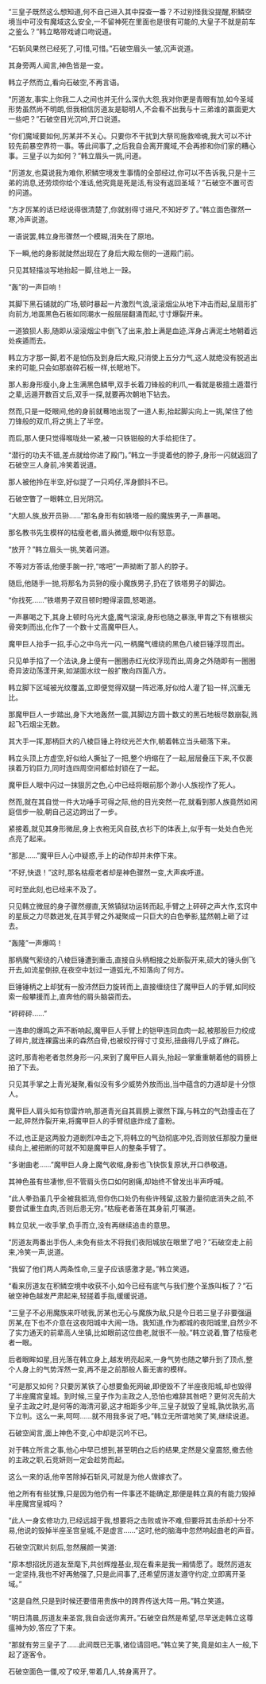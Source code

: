 
“三皇子既然这么想知道,何不自己进入其中探查一番？不过别怪我没提醒,积鳞空境当中可没有魔域这么安全,一不留神死在里面也是很有可能的,大皇子不就是前车之鉴么？”韩立略带戏谑口吻说道。

“石斩风果然已经死了,可惜,可惜。”石破空眉头一皱,沉声说道。

其身旁两人闻言,神色皆是一变。

韩立孑然而立,看向石破空,不再言语。

“厉道友,事实上你我二人之间也并无什么深仇大怨,我对你更是青眼有加,如今圣域形势虽然尚不明朗,但我相信厉道友是聪明人,不会看不出我与十三弟谁的赢面更大一些吧？”石破空目光沉吟,开口说道。

“你们魔域要如何,厉某并不关心。只要你不干扰到大祭司施救啼魂,我大可以不计较先前暴空界符一事。等此间事了,之后我自会离开魔域,不会再掺和你们家的糟心事。三皇子以为如何？”韩立眉头一挑,问道。

“厉道友,也莫说我为难你,积鳞空境发生事情的全部经过,你可以不告诉我,只是十三弟的消息,还劳烦你给个准话,他究竟是死是活,有没有返回圣域？”石破空不置可否的问道。

“方才厉某的话已经说得很清楚了,你就别得寸进尺,不知好歹了。”韩立面色骤然一寒,冷声说道。

一语说罢,韩立身形骤然一个模糊,消失在了原地。

下一瞬,他的身影就陡然出现在了身后大殿左侧的一道殿门前。

只见其轻描淡写地抬起一脚,往地上一跺。

“轰”的一声巨响！

其脚下黑石铺就的广场,顿时暴起一片激烈气浪,滚滚烟尘从地下冲击而起,呈扇形扩向前方,地面黑色石板如同潮水一般层层翻涌而起,寸寸爆裂开来。

一道狼狈人影,随即从滚滚烟尘中倒飞了出来,脸上满是血迹,浑身占满泥土地朝着远处疾遁而去。

韩立方才那一脚,若不是怕伤及到身后大殿,只消使上五分力气,这人就绝没有脱逃出来的可能,只会如那崩碎石板一样,长眠地下。

那人影身形瘦小,身上生满黑色鳞甲,双手长着刀锋般的利爪,一看就是极擅土遁潜行之辈,远遁开数百丈后,双手一探,就要再次朝地下钻去。

然而,只是一眨眼间,他的身前就蓦地出现了一道人影,抬起脚尖向上一挑,架住了他刀锋般的双爪,将之挑上了半空。

而后,那人便只觉得喉咙处一紧,被一只铁钳般的大手给扼住了。

“潜行的功夫不错,差点就给你进了殿门。”韩立一手提着他的脖子,身形一闪就返回了石破空三人身前,冷笑着说道。

那人被他拎在半空,好似提了一只鸡仔,浑身颤抖不已。

石破空瞥了一眼韩立,目光阴沉。

“大胆人族,放开员狲……”那名身形有如铁塔一般的魔族男子,一声暴喝。

那名教书先生模样的枯瘦老者,眉头微蹙,眼中似有怒意。

“放开？”韩立眉头一挑,笑着问道。

不等对方答话,他便手腕一拧,“喀吧”一声拗断了那人的脖子。

随后,他随手一抛,将那名为员狲的瘦小魔族男子,扔在了铁塔男子的脚边。

“你找死……”铁塔男子双目顿时瞪得滚圆,怒喝道。

一声暴喝之下,其身上顿时乌光大盛,魔气滚滚,身形也随之暴涨,甲胄之下有根根尖骨突刺而出,化作了一个数十丈高魔甲巨人。

魔甲巨人抬手一招,手心之中乌光一闪,一柄魔气缠绕的黑色八棱巨锤浮现而出。

只见单手掐了一个法诀,身上便有一圈圈赤红光纹浮现而出,周身之外随即有一圈圈奇异波动荡漾开来,如湖面水纹一般扩散向四面八方。

韩立脚下区域被光纹覆盖,立即便觉得双腿一阵迟滞,好似给人灌了铅一样,沉重无比。

那魔甲巨人一步踏出,身下大地轰然一震,其脚边方圆十数丈的黑石地板尽数崩裂,溅起飞石烟尘无数。

其大手一挥,那柄巨大的八棱巨锤上符纹光芒大作,朝着韩立当头砸落下来。

韩立头顶上方虚空,好似给人撕扯了一把,整个坍缩在了一起,层层叠压下来,不仅裹挟着万钧巨力,同时连四周空间都给封锁在了一起。

魔甲巨人眼中闪过一抹狠厉之色,心中已经将眼前那个渺小人族视作了死人。

然而,就在其自觉一件大功唾手可得之际,他的目光突然一花,就看到那人族竟然如闲庭信步一般,朝自己这边跨出了一步。

紧接着,就见其身形微屈,身上衣袍无风自鼓,衣衫下的体表上,似乎有一处处白色光点亮了起来。

“那是……”魔甲巨人心中疑惑,手上的动作却并未停下来。

“不好,快退！”这时,那名枯瘦老者却是神色骤然一变,大声疾呼道。

可时至此刻,也已经来不及了。

只见韩立微屈的身子骤然绷直,天煞镇狱功运转而起,手臂之上砰砰之声大作,玄窍中的星辰之力尽数迸发,在其手臂之外凝聚成一只巨大的白色拳影,猛然朝上砸了过去。

“轰隆”一声爆鸣！

那柄魔气萦绕的八棱巨锤遭到重击,直接自头柄相接之处断裂开来,硕大的锤头倒飞开去,如流星倒掠,在夜空中划过一道弧光,不知落向了何方。

巨锤锤柄之上却犹有一股沛然巨力旋转而上,直接缠绕住了魔甲巨人的手臂,如同绞索一般攀援而上,直奔他的肩头脑袋而去。

“砰砰砰……”

一连串的爆鸣之声不断响起,魔甲巨人手臂上的铠甲连同血肉一起,被那股巨力绞成了碎片,就连裸露出来的森然白骨,也被绞拧得寸寸变形,扭曲得几乎成了麻花。

这时,那青袍老者忽然身形一闪,来到了魔甲巨人肩头,抬起一掌重重朝着他的肩膀上拍了下去。

只见其手掌之上青光凝聚,看似没有多少威势外放而出,当中蕴含的力道却是十分惊人。

魔甲巨人肩头如有惊雷炸响,那道青光自其肩膀上骤然下蹿,与韩立的气劲撞击在了一起,砰然炸裂开来,将魔甲巨人的手臂彻底炸成了齑粉。

不过,也正是这两股力道剧烈冲击之下,将韩立的气劲彻底冲兑,否则放任那股力量继续向上,被扭断的可就不知是魔甲巨人的整条手臂了。

“多谢曲老……”魔甲巨人身上魔气收缩,身影也飞快恢复原状,开口恭敬道。

其神色虽有些凄惨,但不管肩头伤口如何剧痛,却始终不曾发出半声呼喊。

“此人拳劲虽几乎全被我抵消,但你伤口处仍有些许残留,这股力量彻底消失之前,不要尝试重生血肉,否则后患无穷。”枯瘦老者落在其身前,叮嘱道。

韩立见状,一收手掌,负手而立,没有再继续追击的意思。

“厉道友两番出手伤人,未免有些太不将我们夜阳城放在眼里了吧？”石破空走上前来,冷笑一声,说道。

“我留了他们两人两条性命,三皇子应该感激才是。”韩立笑道。

“看来厉道友在积鳞空境中收获不小,如今已经有底气与我们整个圣族叫板了？”石破空神色越发严肃起来,轻搓着手指,缓缓说道。

“三皇子不必用魔族来吓唬我,厉某也无心与魔族为敌,只是今日若三皇子非要强逼厉某,在下也不介意在这夜阳城中大闹一场。我知道,作为都城的夜阳城里,自然少不了实力通天的前辈高人坐镇,比如眼前这位曲老,就很不一般。”韩立说着,瞥了枯瘦老者一眼。

后者眼眸如星,目光落在韩立身上,越发明亮起来,一身气势也随之攀升到了顶点,整个人身上的气势浑然一变,再不是之前那般人畜无害的模样。

“可是那又如何？只要厉某铁了心想要鱼死网破,即便毁不了半座夜阳城,却也毁得了半座魔宫皇城。到时候,三皇子作为主政之人,恐怕也难辞其咎吧？更何况先前大皇子主政之时,是何等的海清河晏,这才相距多少年,三皇子就毁了皇城,孰优孰劣,高下立判。这么一来,呵呵……就不用我多说了吧。”韩立无所谓地笑了笑,继续说道。

石破空闻言,面上神色不变,心中却是沉吟不已。

对于韩立所言之事,他心中早已想到,甚至明白之后的结果,定然是父皇震怒,撤去他的主政之职,石竞妍则一定会趁势而起。

这么一来的话,他辛苦除掉石斩风,可就是为他人做嫁衣了。

他之所有有些犹豫,只是因为他仍有一件事还不能确定,那便是韩立真的有能力毁掉半座魔宫皇城吗？

“此人一身玄修功力,已经远超于我,想要将之击败或许不难,但要将其击杀却十分不易,他说的毁掉半座圣宫皇城,不是虚言……”这时,他的脑海中忽然响起曲老的声音。

石破空沉默片刻后,忽然展颜一笑道:

“原本想招抚厉道友至麾下,共创辉煌基业,现在看来是我一厢情愿了。既然厉道友一定坚持,我也不好再勉强了,只是此间事了,还希望厉道友遵守约定,立即离开圣域。”

“这是自然,只是到时候还要借用贵族中的跨界传送大阵一用。”韩立笑道。

“明日清晨,厉道友来圣宫,我自会送你离开。”石破空自然是希望,尽早送走韩立这尊瘟神为妙,答应了下来。

“那就有劳三皇子了……此间既已无事,诸位请回吧。”韩立笑了笑,竟是如主人一般,下起了逐客令。

石破空面色一僵,咬了咬牙,带着几人,转身离开了。